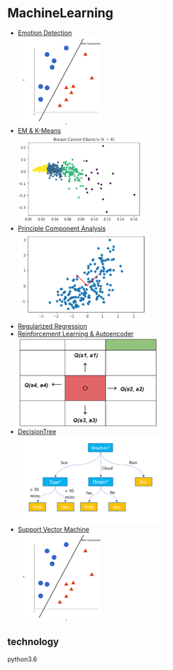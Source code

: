 # MachineLearning
- [Emotion Detection](https://github.com/cchun319/MachineLearning/tree/main/Emotion%20Detection)</br>
<img src="SupportVectorMachine/image/svm.png" alt="drawing" height="200"/></br>
- [EM & K-Means](https://github.com/cchun319/MachineLearning/tree/main/EM%20%26%20K-Means)</br>
<img src="EM & K-Means/image/cluster.PNG" alt="drawing" height="200"/></br>
- [Principle Component Analysis](https://github.com/cchun319/MachineLearning/tree/main/Principle%20Component%20Analysis)</br>
<img src="Principle Component Analysis/image/PCA.PNG" alt="drawing" height="200"/></br>
- [Regularized Regression](https://github.com/cchun319/MachineLearning/tree/main/Regularized%20Regression)</br>
- [Reinforcement Learning & Autoencoder](https://github.com/cchun319/MachineLearning/tree/main/Reinforcement%20Learning%20%26%20Autoencoder)</br>
<img src="Reinforcement Learning & Autoencoder/image/q_learning.png" alt="drawing" height="200"/></br>
- [DecisionTree](https://github.com/cchun319/MachineLearning/tree/main/DecisionTree)</br>
<img src="DecisionTree/image/decision-tree.png" alt="drawing" height="200"/></br>
- [Support Vector Machine](https://github.com/cchun319/MachineLearning/tree/main/SupportVectorMachine)</br>
<img src="SupportVectorMachine/image/svm.png" alt="drawing" height="200"/></br>


## technology
python3.6
